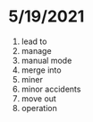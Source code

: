 # 5/19/2021

1. lead to
2. manage
3. manual mode
4. merge into
5. miner
6. minor accidents
7. move out
8. operation
